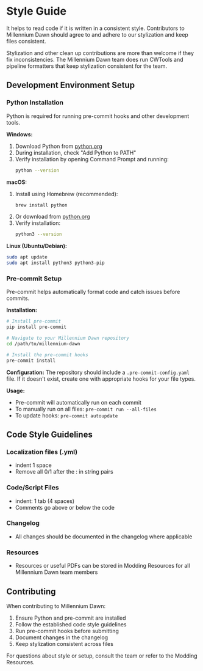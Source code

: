 # Style Guide

It helps to read code if it is written in a consistent style. Contributors to Millennium Dawn should agree to and adhere to our stylization and keep files consistent.

Stylization and other clean up contributions are more than welcome if they fix inconsistencies. The Millennium Dawn team does run CWTools and pipeline formatters that keep stylization consistent for the team.

## Development Environment Setup

### Python Installation

Python is required for running pre-commit hooks and other development tools.

**Windows:**
1. Download Python from [python.org](https://www.python.org/downloads/)
2. During installation, check "Add Python to PATH"
3. Verify installation by opening Command Prompt and running:
   ```bash
   python --version
   ```

**macOS:**
1. Install using Homebrew (recommended):
   ```bash
   brew install python
   ```
2. Or download from [python.org](https://www.python.org/downloads/)
3. Verify installation:
   ```bash
   python3 --version
   ```

**Linux (Ubuntu/Debian):**
```bash
sudo apt update
sudo apt install python3 python3-pip
```

### Pre-commit Setup

Pre-commit helps automatically format code and catch issues before commits.

**Installation:**
```bash
# Install pre-commit
pip install pre-commit

# Navigate to your Millennium Dawn repository
cd /path/to/millennium-dawn

# Install the pre-commit hooks
pre-commit install
```

**Configuration:**
The repository should include a `.pre-commit-config.yaml` file. If it doesn't exist, create one with appropriate hooks for your file types.

**Usage:**
- Pre-commit will automatically run on each commit
- To manually run on all files: `pre-commit run --all-files`
- To update hooks: `pre-commit autoupdate`

## Code Style Guidelines

### Localization files (.yml)
- indent 1 space
- Remove all 0/1 after the : in string pairs

### Code/Script Files
- indent: 1 tab (4 spaces)
- Comments go above or below the code

### Changelog
- All changes should be documented in the changelog where applicable

### Resources
- Resources or useful PDFs can be stored in Modding Resources for all Millennium Dawn team members

## Contributing

When contributing to Millennium Dawn:

1. Ensure Python and pre-commit are installed
2. Follow the established code style guidelines
3. Run pre-commit hooks before submitting
4. Document changes in the changelog
5. Keep stylization consistent across files

For questions about style or setup, consult the team or refer to the Modding Resources.
